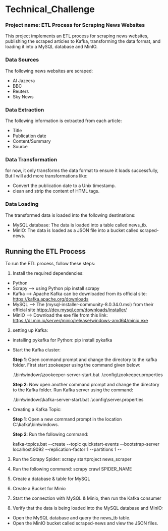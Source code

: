 # Technical_Challenge
### Project name: ETL Process for Scraping News Websites
This project implements an ETL process for scraping news websites, publishing the scraped articles to Kafka, transforming the data format, and loading it into a MySQL database and MinIO.

### Data Sources
The following news websites are scraped:
- Al Jazeera
- BBC
- Reuters
- Sky News

### Data Extraction
The following information is extracted from each article:
- Title
- Publication date
- Content/Summary
- Source

### Data Transformation
for now, it only transforms the data format to ensure it loads successfully, But I will add more transformations like:

- Convert the publication date to a Unix timestamp.
- clean and strip the content of HTML tags.

### Data Loading
The transformed data is loaded into the following destinations:
- MySQL database: The data is loaded into a table called news_tb.
- MinIO: The data is loaded as a JSON file into a bucket called scraped-news.

## Running the ETL Process
To run the ETL process, follow these steps:

1. Install the required dependencies:
- Python
- Scrapy --> using Python pip install scrapy
- Kafka --> Apache Kafka can be downloaded from its official site: https://kafka.apache.org/downloads
- MySQL --> The (mysql-installer-community-8.0.34.0.msi) from their official site https://dev.mysql.com/downloads/installer/
- MinIO --> Download the exe file from this link: https://dl.min.io/server/minio/release/windows-amd64/minio.exe

2. setting up Kafka:
- installing pykafka for Python:
pip install pykafka
- Start the Kafka cluster:

    __Step 1__: Open command prompt and change the directory to the kafka folder. First start zookeeper using the command given below:
    
    .\bin\windows\zookeeper-server-start.bat .\config\zookeeper.properties
    
    __Step 2__: Now open another command prompt and change the directory to the Kafka folder. Run Kafka server using the command:
    
    .\bin\windows\kafka-server-start.bat .\config\server.properties

- Creating a Kafka Topic:

    __Step 1__: Open a new command prompt in the location C:\kafka\bin\windows.
    
    __Step 2__: Run the following command:
    
    kafka-topics.bat --create --topic quickstart-events --bootstrap-server localhost:9092 --replication-factor 1 --partitions 1 --

3. Run the Scrapy Spider:
scrapy startproject news_scraper

4. Run the following command:
scrapy crawl SPIDER_NAME

5. Create a database & table for MySQL

7. Create a Bucket for Minio

8. Start the connection with MySQL & Minio, then run the Kafka consumer
9. Verify that the data is being loaded into the MySQL database and MinIO:
- Open the MySQL database and query the news_tb table.
- Open the MinIO bucket called scraped-news and view the JSON files.

